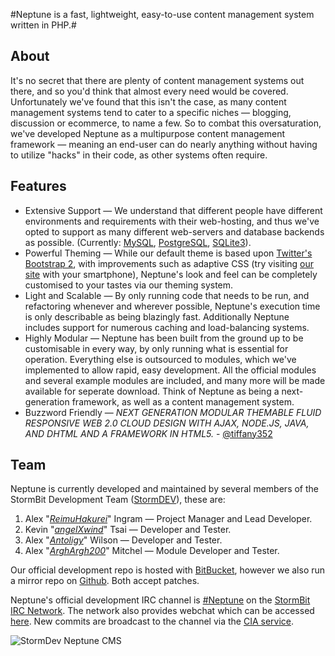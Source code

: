 #Neptune is a fast, lightweight, easy-to-use content management system written in PHP.#

About
------------
It's no secret that there are plenty of content management systems out there, and so you'd think that almost every need would be covered. Unfortunately we've found that this isn't the case, as many content management systems tend to cater to a specific niches — blogging, discussion or ecommerce, to name a few. 
So to combat this oversaturation, we've developed Neptune as a multipurpose content management framework — meaning an end-user can do nearly anything without having to utilize "hacks" in their code, as other systems often require.

Features
------------
- Extensive Support — We understand that different people have different environments and requirements with their web-hosting, and thus we've opted to support as many different web-servers and database backends as possible. (Currently: [MySQL](https://mysql.com/), [PostgreSQL](https://postgresql.org/), [SQLite3](https://sqlite.org/)).
- Powerful Theming — While our default theme is based upon [Twitter's Bootstrap 2](http://twitter.github.com/bootstrap/), with improvements such as adaptive CSS (try visiting [our site](https://dev.stormbit.net/) with your smartphone), Neptune's look and feel can be completely customised to your tastes via our theming system.
- Light and Scalable  — By only running code that needs to be run, and refactoring whenever and wherever possible, Neptune's execution time is only describable as being blazingly fast. Additionally Neptune includes support for numerous caching and load-balancing systems. 
- Highly Modular — Neptune has been built from the ground up to be customisable in every way, by only running what is essential for operation. Everything else is outsourced to modules, which we've implemented to allow rapid, easy development. All the official modules and several example modules are included, and many more will be made available for seperate download. Think of Neptune as being a next-generation framework, as well as a content management system.
- Buzzword Friendly — _NEXT GENERATION MODULAR THEMABLE FLUID RESPONSIVE WEB 2.0 CLOUD DESIGN WITH AJAX, NODE.JS, JAVA, AND DHTML AND A FRAMEWORK IN HTML5._ - [@tiffany352](https://twitter.com/tiffany352)

Team
------------
Neptune is currently developed and maintained by several members of the StormBit Development Team ([StormDEV](http://dev.stormbit.net)), these are:

1. Alex "_[ReimuHakurei](http://reimuhakurei.net)_" Ingram — Project Manager and Lead Developer.
2. Kevin "_[angelXwind](http://angelxwind.net)_" Tsai — Developer and Tester.
3. Alex "_[Antoligy](http://antoligy.com)_" Wilson — Developer and Tester.
4. Alex "_[ArghArgh200](http://arghargh200.net)_" Mitchel — Module Developer and Tester.

Our official development repo is hosted with [BitBucket](https://bitbucket.org/ReimuHakurei/neptune/), however we also run a mirror repo on [Github](https://github.com/StormBit/Neptune). Both accept patches.

Neptune's official development IRC channel is [#Neptune](irc://irc.stormbit.net/neptune) on the [StormBit IRC Network](http://stormbit.net). The network also provides webchat which can be accessed [here](http://iris.stormbit.net/?channels=Neptune). New commits are broadcast to the channel via the [CIA service](http://cia.vc).



![StormDev Neptune CMS](http://i.imgur.com/DlDy1.png "Neptune CMS")